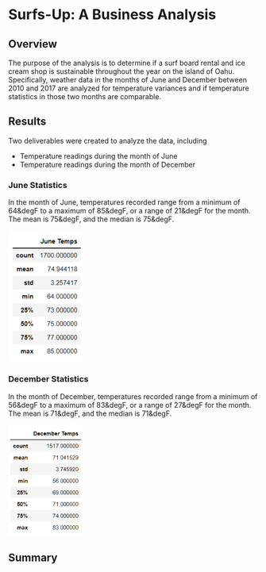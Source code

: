 # Surfs-Up: A Business Analysis
## Overview
The purpose of the analysis is to determine if a surf board rental and ice cream shop is sustainable throughout the year on the island of Oahu. Specifically, weather data in the months of June and December between 2010 and 2017 are analyzed for temperature variances and if temperature statistics in those two months are comparable.

## Results
Two deliverables were created to analyze the data, including
- Temperature readings during the month of June
- Temperature readings during the month of December

### June Statistics
In the month of June, temperatures recorded range from a minimum of 64&degF to a maximum of 85&degF, or a range of 21&degF for the month. The mean is 75&degF, and the median is 75&degF.

<img src = "june_temps.png" width="30%" height="10%">

### December Statistics
In the month of December, temperatures recorded range from a minimum of 56&degF to a maximum of 83&degF, or a range of 27&degF for the month. The mean is 71&degF, and the median is 71&degF.

<img src = "december_temps.png" width="30%" height="10%">



## Summary

